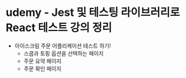 # udemy -  Jest 및 테스팅 라이브러리로 React 테스트 강의 정리

* 아이스크림 주문 어플리케이션 테스트 하기!
  * 스쿱과 토핑 옵션을 선택하는 페이지
  * 주문 요약 페이지
  * 주문 확인 페이지
